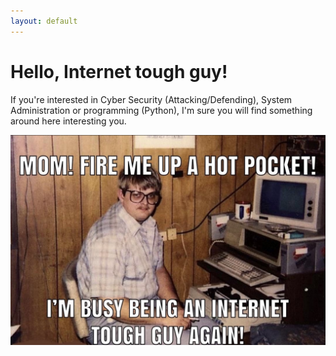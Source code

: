 ```yaml
---
layout: default 
---
```



# Hello, Internet tough guy! 

If you're interested in Cyber Security (Attacking/Defending), System Administration or programming (Python), I'm sure you will find something around here interesting you.


![Internet-tough-guy](assets/img/internet-tough-guy.png)
